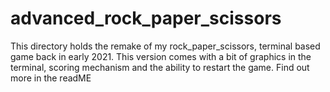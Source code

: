 # advanced_rock_paper_scissors
This directory holds the remake of my rock_paper_scissors, terminal based game back in early 2021. This version comes with a bit of graphics in the terminal, scoring mechanism and the ability to restart the game. Find out more in the readME
